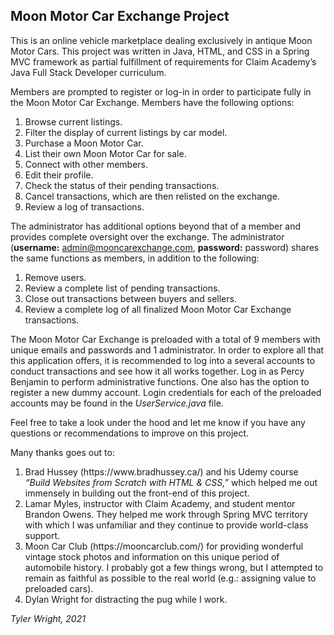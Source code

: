 <h2>Moon Motor Car Exchange Project</h2>

<p>This is an online vehicle marketplace dealing exclusively in antique Moon Motor Cars.  This project was written in Java, HTML, and CSS in a Spring MVC framework as partial fulfillment of requirements for Claim Academy’s Java Full Stack Developer curriculum.

Members are prompted to register or log-in in order to participate fully in the Moon Motor Car Exchange.  Members have the following options:

<ol>
<li>Browse current listings.</li>
<li>Filter the display of current listings by car model.</li>
<li>Purchase a Moon Motor Car.</li>
<li>List their own Moon Motor Car for sale.</li>
<li>Connect with other members.</li>
<li>Edit their profile.</li>
<li>Check the status of their pending transactions.</li>
<li>Cancel transactions, which are then relisted on the exchange.</li>
<li>Review a log of transactions.</li>
</ol>

The administrator has additional options beyond that of a member and provides complete oversight over the exchange.  The administrator (<strong>username:</strong> admin@mooncarexchange.com, <strong>password:</strong> password) shares the same functions as members, in addition to the following:

<ol>
<li>Remove users.</li>
<li>Review a complete list of pending transactions.</li>
<li>Close out transactions between buyers and sellers.</li>
<li>Review a complete log of all finalized Moon Motor Car Exchange transactions.</li>
</ol>

The Moon Motor Car Exchange is preloaded with a total of 9 members with unique emails and passwords and 1 administrator.  In order to explore all that this application offers, it is recommended to log into a several accounts to conduct transactions and see how it all works together.  Log in as Percy Benjamin to perform administrative functions.  One also has the option to register a new dummy account.  Login credentials for each of the preloaded accounts may be found in the <em>UserService.java</em> file.

Feel free to take a look under the hood and let me know if you have any questions or recommendations to improve on this project.

Many thanks goes out to:

<ol>
<li>Brad Hussey (https://www.bradhussey.ca/) and his Udemy course <em>“Build Websites from Scratch with HTML & CSS,”</em> which helped me out immensely in building out the front-end of this project.</li>
<li>Lamar Myles, instructor with Claim Academy, and student mentor Brandon Owens.  They helped me work through Spring MVC territory with which I was unfamiliar and they continue to provide world-class support.</li>
<li>Moon Car Club (https://mooncarclub.com/) for providing wonderful vintage stock photos and information on this unique period of automobile history.  I probably got a few things wrong, but I attempted to remain as faithful as possible to the real world (e.g.: assigning value to preloaded cars).</li>
<li>Dylan Wright for distracting the pug while I work.</li> 
</ol>


<em>Tyler Wright, 2021</em></p>
